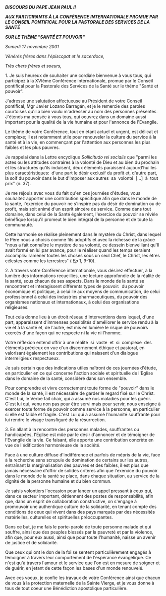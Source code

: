 ***DISCOURS DU PAPE JEAN PAUL II***

***AUX PARTICIPANTS À LA CONFÉRENCE INTERNATIONALE PROMUE PAR LE CONSEIL PONTIFICAL POUR LA PASTORALE DES SERVICES DE LA SANTÉ***

***SUR LE THÈME "SANTÉ ET POUVOIR"***

*Samedi 17 novembre 2001*

*Vénérés frères dans l'épiscopat et le sacerdoce,*

*Très chers frères et soeurs,*

1. Je suis heureux de souhaiter une cordiale bienvenue à vous tous, qui participez à la XVIème Conférence internationale, promue par le Conseil pontifical pour la Pastorale des Services de la Santé sur le thème "Santé et pouvoir".

J'adresse une salutation affectueuse au Président de votre Conseil pontifical, Mgr Javier Lozano Barragán, et je le remercie des paroles courtoises qu'il a bien voulu m'adresser au nom des personnes présentes. J'étends ma pensée à vous tous, qui oeuvrez dans un domaine aussi important pour la qualité de la vie humaine et pour l'annonce de l'Evangile.

Le thème de votre Conférence, tout en étant actuel et urgent, est délicat et complexe; il est notamment utile pour renouveler la culture du service à la santé et à la vie, en commençant par l'attention aux personnes les plus faibles et les plus pauvres.

Je rappelai dans la Lettre encyclique *Sollicitudo rei socialis* que "parmi les actes ou les attitudes contraires à la volonté de Dieu et au bien du prochain et les structures qu'ils induisent, deux éléments paraissent aujourd'hui les plus caractéristiques:  d'une part le désir exclusif du profit et, d'autre part, la soif du pouvoir dans le but d'imposer aux autres  sa  volonté  \[...\]  à  tout prix" (n. 37).

Je me réjouis avec vous du fait qu'en ces journées d'études, vous souhaitez apporter une contribution spécifique afin que dans le monde de la santé, l'exercice du pouvoir ne s'inspire pas du désir de domination ou de profit, mais soit animé d'un esprit sincère de service. Comme dans tout domaine, dans celui de la Santé également, l'exercice du pouvoir se révèle bénéfique lorsqu'il promeut le bien intégral de la personne et de toute la communauté.

Cette harmonie se réalise pleinement dans le mystère du Christ, dans lequel le Père nous a choisis comme fils adoptifs et avec la richesse de la grâce "nous a fait connaître le mystère de sa volonté, ce dessein bienveillant qu'Il avait formé en lui par avance, pour le réaliser quand les temps seraient accomplis: ramener toutes les choses sous un seul Chef, le Christ, les êtres célestes comme les terrestres" ( *Ep* 1, 9-10).

2. A travers votre Conférence internationale, vous désirez effectuer, à la lumière des informations recueillies, une lecture approfondie de la réalité de la santé, sous chacun de ses aspects. Dans le monde de la santé se rencontrent et interagissent différents types de pouvoir:  du pouvoir économique et politique, à celui lié aux moyens de communication, de celui professionnel à celui des industries pharmaceutiques, du pouvoir des organismes nationaux et internationaux, à celui des organisations religieuses.

Tout cela donne lieu à un étroit réseau d'interventions dans lequel, d'une part, apparaissent d'immenses possiblités d'améliorer le service rendu à la vie et à la santé et, de l'autre, est mis en lumière le risque de pouvoirs exercés d'une façon qui ne respecte ni la vie ni l'homme.

Votre réflexion entend offrir à une réalité  si  vaste  et  si  complexe  des éléments précieux en vue d'un discernement éthique et pastoral, en valorisant également les contributions qui naissent d'un dialogue interreligieux respectueux.

Je suis certain que des indications utiles naîtront de ces journées d'étude, en particulier en ce qui concerne l'action sociale et spirituelle de l'Eglise dans le domaine de la santé, considéré dans son ensemble.

Pour comprendre et vivre correctement toute forme de "pouvoir" dans le monde de la santé, il est nécessaire de garder le regard fixé sur le Christ. C'est Lui, le Verbe fait chair, qui a assumé nos maladies pour les guérir. C'est lui qui, venu non pas pour être servi mais pour servir, nous enseigne à exercer toute forme de pouvoir comme service à la personne, en particulier si elle est faible et fragile. C'est Lui qui a assumé l'humanité souffrante pour lui rendre le visage transfiguré de la résurrection.

3. En allant à la rencontre des personnes malades, souffrantes ou handicapées, l'Eglise est mûe par le désir d'annoncer et de témoigner de l'Evangile de la vie. Ce faisant, elle apporte une contribution concrète en vue de l'édification harmonieuse de la société.

Face à une culture diffuse d'indifférence et parfois de mépris de la vie, face à la recherche sans scrupule de domination de certains sur les autres, entraînant la marginalisation des pauvres et des faibles, il est plus que jamais nécessaire d'offrir de solides critères afin que l'exercice du pouvoir dans le monde de la santé se place, dans chaque situation, au service de la dignité de la personne humaine et du bien commun.

Je saisis volontiers l'occasion pour lancer un appel pressant à ceux qui, dans ce secteur important, détiennent des postes de responsabilité, afin que, dans un esprit de collaboration constructive, on s'engage à promouvoir une authentique culture de la solidarité, en tenant compte des conditions de ceux qui vivent dans des pays marqués par des nécessités matérielles, culturelles et spirituelles préoccupantes.

Dans ce but, je me fais le porte-parole de toute personne malade et qui souffre, ainsi que des peuples blessés par la pauvreté et par la violence, afin que, pour eux aussi, ainsi que pour toute l'humanité, naisse un avenir de justice et de solidarité.

Que ceux qui ont le don de la foi se sentent particulièrement engagés à témoigner à travers leur comportement de l'espérance évangélique. Ce n'est qu'à travers l'amour et le service que l'on est en mesure de soigner et de guérir, en jetant de cette façon les bases d'un monde renouvelé.

Avec ces voeux, je confie les travaux de votre Conférence ainsi que chacun de vous à la protection maternelle de la Sainte Vierge, et je vous donne à tous de tout coeur une Bénédiction apostolique particulière.